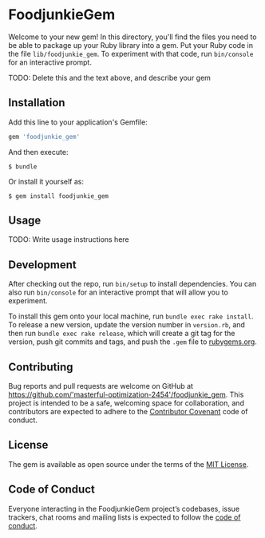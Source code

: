 # FoodjunkieGem

Welcome to your new gem! In this directory, you'll find the files you need to be able to package up your Ruby library into a gem. Put your Ruby code in the file `lib/foodjunkie_gem`. To experiment with that code, run `bin/console` for an interactive prompt.

TODO: Delete this and the text above, and describe your gem

## Installation

Add this line to your application's Gemfile:

```ruby
gem 'foodjunkie_gem'
```

And then execute:

    $ bundle

Or install it yourself as:

    $ gem install foodjunkie_gem

## Usage

TODO: Write usage instructions here

## Development

After checking out the repo, run `bin/setup` to install dependencies. You can also run `bin/console` for an interactive prompt that will allow you to experiment.

To install this gem onto your local machine, run `bundle exec rake install`. To release a new version, update the version number in `version.rb`, and then run `bundle exec rake release`, which will create a git tag for the version, push git commits and tags, and push the `.gem` file to [rubygems.org](https://rubygems.org).

## Contributing

Bug reports and pull requests are welcome on GitHub at https://github.com/'masterful-optimization-2454'/foodjunkie_gem. This project is intended to be a safe, welcoming space for collaboration, and contributors are expected to adhere to the [Contributor Covenant](http://contributor-covenant.org) code of conduct.

## License

The gem is available as open source under the terms of the [MIT License](https://opensource.org/licenses/MIT).

## Code of Conduct

Everyone interacting in the FoodjunkieGem project’s codebases, issue trackers, chat rooms and mailing lists is expected to follow the [code of conduct](https://github.com/'masterful-optimization-2454'/foodjunkie_gem/blob/master/CODE_OF_CONDUCT.md).
